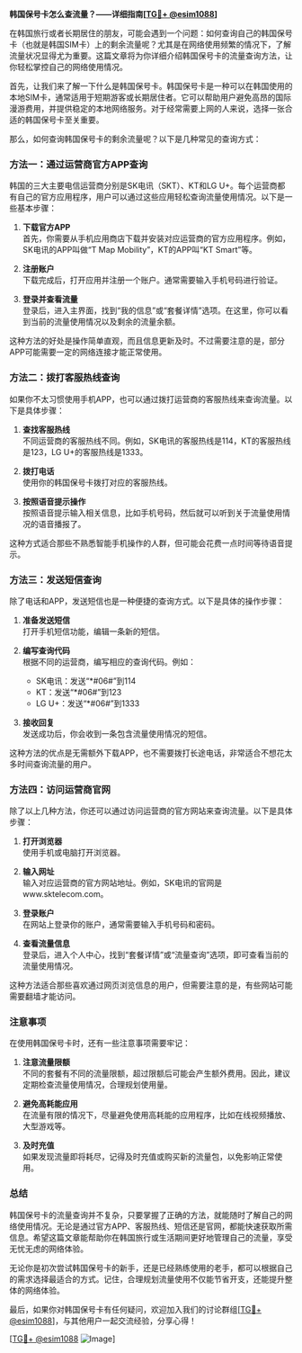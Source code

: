 **韩国保号卡怎么查流量？——详细指南[[TG💪+ @esim1088](https://t.me/s/esim1088)]**

在韩国旅行或者长期居住的朋友，可能会遇到一个问题：如何查询自己的韩国保号卡（也就是韩国SIM卡）上的剩余流量呢？尤其是在网络使用频繁的情况下，了解流量状况显得尤为重要。这篇文章将为你详细介绍韩国保号卡的流量查询方法，让你轻松掌控自己的网络使用情况。

首先，让我们来了解一下什么是韩国保号卡。韩国保号卡是一种可以在韩国使用的本地SIM卡，通常适用于短期游客或长期居住者。它可以帮助用户避免高昂的国际漫游费用，并提供稳定的本地网络服务。对于经常需要上网的人来说，选择一张合适的韩国保号卡至关重要。

那么，如何查询韩国保号卡的剩余流量呢？以下是几种常见的查询方式：

### 方法一：通过运营商官方APP查询

韩国的三大主要电信运营商分别是SK电讯（SKT）、KT和LG U+。每个运营商都有自己的官方应用程序，用户可以通过这些应用轻松查询流量使用情况。以下是一些基本步骤：

1. **下载官方APP**  
   首先，你需要从手机应用商店下载并安装对应运营商的官方应用程序。例如，SK电讯的APP叫做“T Map Mobility”，KT的APP叫“KT Smart”等。

2. **注册账户**  
   下载完成后，打开应用并注册一个账户。通常需要输入手机号码进行验证。

3. **登录并查看流量**  
   登录后，进入主界面，找到“我的信息”或“套餐详情”选项。在这里，你可以看到当前的流量使用情况以及剩余的流量余额。

这种方法的好处是操作简单直观，而且信息更新及时。不过需要注意的是，部分APP可能需要一定的网络连接才能正常使用。

### 方法二：拨打客服热线查询

如果你不太习惯使用手机APP，也可以通过拨打运营商的客服热线来查询流量。以下是具体步骤：

1. **查找客服热线**  
   不同运营商的客服热线不同。例如，SK电讯的客服热线是114，KT的客服热线是123，LG U+的客服热线是1333。

2. **拨打电话**  
   使用你的韩国保号卡拨打对应的客服热线。

3. **按照语音提示操作**  
   按照语音提示输入相关信息，比如手机号码，然后就可以听到关于流量使用情况的语音播报了。

这种方式适合那些不熟悉智能手机操作的人群，但可能会花费一点时间等待语音提示。

### 方法三：发送短信查询

除了电话和APP，发送短信也是一种便捷的查询方式。以下是具体的操作步骤：

1. **准备发送短信**  
   打开手机短信功能，编辑一条新的短信。

2. **编写查询代码**  
   根据不同的运营商，编写相应的查询代码。例如：
   - SK电讯：发送“*#06#”到114
   - KT：发送“*#06#”到123
   - LG U+：发送“*#06#”到1333

3. **接收回复**  
   发送成功后，你会收到一条包含流量使用情况的短信。

这种方法的优点是无需额外下载APP，也不需要拨打长途电话，非常适合不想花太多时间查询流量的用户。

### 方法四：访问运营商官网

除了以上几种方法，你还可以通过访问运营商的官方网站来查询流量。以下是具体步骤：

1. **打开浏览器**  
   使用手机或电脑打开浏览器。

2. **输入网址**  
   输入对应运营商的官方网站地址。例如，SK电讯的官网是www.sktelecom.com。

3. **登录账户**  
   在网站上登录你的账户，通常需要输入手机号码和密码。

4. **查看流量信息**  
   登录后，进入个人中心，找到“套餐详情”或“流量查询”选项，即可查看当前的流量使用情况。

这种方法适合那些喜欢通过网页浏览信息的用户，但需要注意的是，有些网站可能需要翻墙才能访问。

### 注意事项

在使用韩国保号卡时，还有一些注意事项需要牢记：

1. **注意流量限额**  
   不同的套餐有不同的流量限额，超过限额后可能会产生额外费用。因此，建议定期检查流量使用情况，合理规划使用量。

2. **避免高耗能应用**  
   在流量有限的情况下，尽量避免使用高耗能的应用程序，比如在线视频播放、大型游戏等。

3. **及时充值**  
   如果发现流量即将耗尽，记得及时充值或购买新的流量包，以免影响正常使用。

### 总结

韩国保号卡的流量查询并不复杂，只要掌握了正确的方法，就能随时了解自己的网络使用情况。无论是通过官方APP、客服热线、短信还是官网，都能快速获取所需信息。希望这篇文章能帮助你在韩国旅行或生活期间更好地管理自己的流量，享受无忧无虑的网络体验。

无论你是初次尝试韩国保号卡的新手，还是已经熟练使用的老手，都可以根据自己的需求选择最适合的方式。记住，合理规划流量使用不仅能节省开支，还能提升整体的网络体验。

最后，如果你对韩国保号卡有任何疑问，欢迎加入我们的讨论群组[[TG💪+ @esim1088](https://t.me/s/esim1088)]，与其他用户一起交流经验，分享心得！

[[TG💪+ @esim1088](https://t.me/s/esim1088) ![Image](https://i.postimg.cc/4NQfJmqS/Snipaste-2025-05-13-00-14-12.png)]